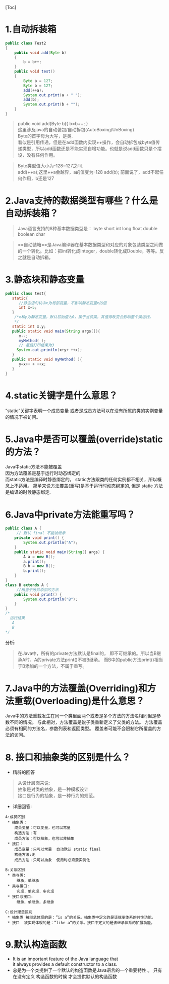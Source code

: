 [Toc]

# 1.自动拆装箱
```java
public class Test2
{
    public void add(Byte b)
    {
        b = b++;
    }
    public void test()
    {
        Byte a = 127;
        Byte b = 127;
        add(++a);
        System.out.print(a + " ");
        add(b);
        System.out.print(b + "");
    }
}
```
> public void add(Byte b){ b=b++; }  
这里涉及java的自动装包/自动拆包(AutoBoxing/UnBoxing)  
Byte的首字母为大写，是类.  
看似是引用传递，但是在add函数内实现++操作，会自动拆包成byte值传递类型，所以add函数还是不能实现自增功能。也就是说add函数只是个摆设，没有任何作用。

> Byte类型值大小为-128~127之间.  
add(++a);这里++a会越界，a的值变为-128  add(b);   前面说了，add不起任何作用，b还是127


# 2.Java支持的数据类型有哪些？什么是自动拆装箱？

> Java语言支持的8种基本数据类型是：
byte short int long  float double boolean char

> ==自动装箱==是Java编译器在基本数据类型和对应的对象包装类型之间做的一个转化。比如：把int转化成Integer，double转化成Double，等等。反之就是自动拆箱。


# 3.静态块和静态变量

```java
public class test{
   static{
      //静态语句块中x为局部变量，不影响静态变量x的值
      int x=5;
   }
    /*x和y为静态变量，默认初始值为0，属于当前类，其值得改变会影响整个类运行。
    */
   static int x,y;
   public static void main(String args[]){
      x--;
      myMethod( );
      // 最后打印结果为3
     System.out.println(x+y+ ++x);
   }
   public static void myMethod( ){
      y=x++ + ++x;
   }
}
```


# 4.static关键字是什么意思？
“static”关键字表明一个成员变量
或者是成员方法可以在没有所属的类的实例变量的情况下被访问。

# 5.Java中是否可以覆盖(override)static的方法？
Java中static方法不能被覆盖  
因为方法覆盖是基于运行时动态绑定的  
而static方法是编译时静态绑定的。
static方法跟类的任何实例都不相关，所以概念上不适用。
简单来说方法覆盖(重写)是基于运行时动态绑定的,
但是 static 方法是编译的时候静态绑定.
# 6.Java中private方法能重写吗？

```java
public class A {
     // 默认 final 不能被继承
    private void print() {
        System.out.println("A");
    }
    public static void main(String[] args) {
        A a = new B();
        a.print();
        B b = new B();
        b.print();
    }
}
class B extends A {
     //相当于另外添加的方法
    public void print() {    
        System.out.println("B");
    }
}
/*
  运行结果
   A
   B
*/
```
分析:
>在Java中，所有的private方法默认是final的，
即不可继承的。所以当B继承A时，A的private方法print()不被B继承。
而B中的public方法print()相当于B添加的一个方法，不属于重写。


# 7.Java中的方法覆盖(Overriding)和方法重载(Overloading)是什么意思？
Java中的方法重载发生在同一个类里面两个或者是多个方法的方法名相同但是参数不同的情况。
与此相对，方法覆盖是说子类重新定义了父类的方法。
方法覆盖必须有相同的方法名，参数列表和返回类型。
覆盖者可能不会限制它所覆盖的方法的访问。

# 8. 接口和抽象类的区别是什么？
* 精辟的回答  
> 从设计层面来说:  
> 抽象是对类的抽象，是一种模板设计  
> 接口是行为的抽象，是一种行为的规范。

* 详细回答:
```
A:成员区别
 * 抽象类：
    成员变量：可以变量，也可以常量
    构造方法：有
    成员方法：可以抽象，也可以非抽象
 * 接口：
    成员变量：只可以常量  自动默认 static final 
    构造方法:无
    成员方法：只可以抽象  使用时必须要实例化
 
B:关系区别
 * 类与类:
     继承，单继承
 * 类与接口:
     实现，单实现，多实现
 * 接口与接口:
     继承，单继承，多继承
 
C:设计理念区别
 * 抽象类 被继承体现的是：”is a”的关系。抽象类中定义的是该继承体系的共性功能。
 * 接口  被实现体现的是：”like a”的关系。接口中定义的是该继承体系的扩展功能。
```
# 9.默认构造函数
* It is an important feature of the Java language that  
 it always provides a default constructor to a class.  
* 总是为一个类提供了一个默认的构造函数是Java语言的一个重要特性 。
只有在没有定义 构造函数的时候 才会提供默认的构造函数

